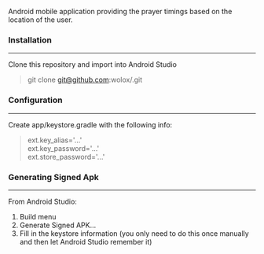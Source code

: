 Android mobile application providing the prayer timings based on the location of the user.
  
 ### Installation
 <hr /> 
  Clone this repository and import into Android Studio

  > git clone git@github.com:wolox/<reponame>.git
  
 ### Configuration
 <hr> 
  Create app/keystore.gradle with the following info:

  > ext.key_alias='...' <br />
  > ext.key_password='...' <br />
  > ext.store_password='...'
  
 ### Generating Signed Apk
 <hr>
  From Android Studio:

  1. Build menu
  2. Generate Signed APK...
  3. Fill in the keystore information (you only need to do this once manually and then let Android Studio remember it)
